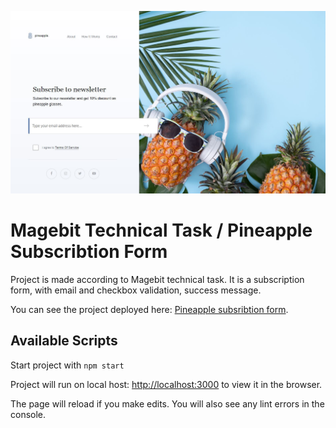 ![alt text](https://github.com/Ywette/pineapple-react/blob/main/public/intro.JPG?raw=true)


# Magebit Technical Task / Pineapple Subscribtion Form

Project is made according to Magebit technical task. 
It is a subscription form, with email and checkbox validation, success message.

You can see the project deployed here: [Pineapple subsribtion form](https://confident-shannon-092223.netlify.app/).

## Available Scripts

Start project with `npm start`

Project will run on local host: [http://localhost:3000](http://localhost:3000) to view it in the browser.

The page will reload if you make edits.
You will also see any lint errors in the console.


